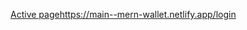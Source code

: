 [Active page](https://main--mern-wallet.netlify.app/login)https://main--mern-wallet.netlify.app/login

